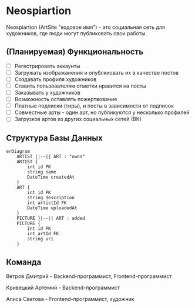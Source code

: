 # Neospiartion

Neospiartion (ArtSite "кодовое имя") - это социальная сеть для художников, где люди могут публиковать свои работы.

## (Планируемая) Функциональность
- [ ] Регестрировать аккаунты
- [ ] Загружать изображанения и опублкиовать их в качестве постов
- [ ] Создавать профиля художников
- [ ] Ставить пользователям отметки нравится на посты
- [ ] Заказывать у художников
- [ ] Возможность оставлять пожертвование
- [ ] Платные подписки (тиры), и посты в зависимости от подписок
- [ ] Совместные арты - один арт, но публикуются у несколько профилей
- [ ] Загрузков артов из других социальных сетей (ВК)

## Структура Базы Данных

```mermaid
erDiagram
    ARTIST ||--|{ ART : "owns"
    ARTIST {
        int id PK
        string name
        DateTime createdAt
    }
    ART {
        int id PK
        string description
        int artistId FK
        DateTime uploadedAt
    }
    PICTURE }|--|| ART : added
    PICTURE {
        int id PK
        int artId FK
        string uri
    }
```

## Команда

Ветров Дмитрий - Backend-программист, Frontend-программист

Кривецкий Артемий - Backend-программист

Алиса Светова - Frontend-программист, художник
